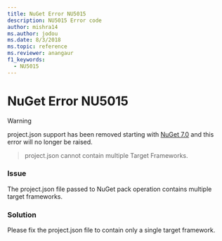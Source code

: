 ```yaml
---
title: NuGet Error NU5015
description: NU5015 Error code
author: mishra14
ms.author: jodou
ms.date: 8/3/2018
ms.topic: reference
ms.reviewer: anangaur
f1_keywords: 
  - NU5015
---
```


# NuGet Error NU5015

> [!WARNING]
> project.json support has been removed starting with [NuGet 7.0](../../release-notes/NuGet-7.0.md) and this error will no longer be raised.

> project.json cannot contain multiple Target Frameworks.

### Issue

The project.json file passed to NuGet pack operation contains multiple target frameworks.

### Solution

Please fix the project.json file to contain only a single target framework.
